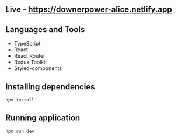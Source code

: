 ## Live - https://downerpower-alice.netlify.app

## Languages and Tools 
- TypeScript
- React
- React Router
- Redux Toolkit
- Styled-components

## Installing dependencies
```
npm install
```

## Running application
```
npm run dev
```

